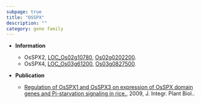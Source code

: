 ```yaml
---
subpage: true
title: "OSSPX"
description: ""
category: gene family
---
```


* **Information**  
    + OsSPX2, [LOC_Os02g10780](http://rice.plantbiology.msu.edu/cgi-bin/ORF_infopage.cgi?orf=LOC_Os02g10780), [Os02g0202200](http://rapdb.dna.affrc.go.jp/viewer/gbrowse_details/irgsp1?name=Os02g0202200).
    + OsSPX4, [LOC_Os03g61200](http://rice.plantbiology.msu.edu/cgi-bin/ORF_infopage.cgi?orf=LOC_Os03g61200), [Os03g0827500](http://rapdb.dna.affrc.go.jp/viewer/gbrowse_details/irgsp1?name=Os03g0827500).

* **Publication**  
    + [Regulation of OsSPX1 and OsSPX3 on expression of OsSPX domain genes and Pi-starvation signaling in rice.](http://www.ncbi.nlm.nih.gov/pubmed?term=Regulation+of+OsSPX1+and+OsSPX3+on+expression+of+OsSPX+domain+genes+and+Pi-starvation+signaling+in+rice.%5BTitle%5D), 2009, J. Integr. Plant Biol..


